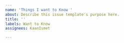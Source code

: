 ```yaml
---
name: 'Things I want to Know '
about: Describe this issue template's purpose here.
title: ''
labels: Want to Know
assignees: KaanIsmet

---
```



